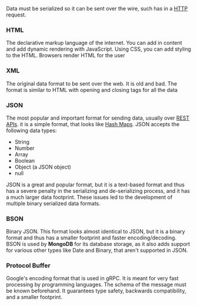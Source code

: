 

Data must be serialized so it can be sent over the wire, such has in a [HTTP](HTTP.md) request.


### HTML
The declarative markup language of the internet. You can add in content and add dynamic rendering with JavaScript. Using CSS, you can add styling to the HTML. Browsers render HTML for the user


### XML
The original data format to be sent over the web. It is old and bad. The format is similar to HTML with opening and closing tags for all the data


### JSON
The most popular and important format for sending data, usually over [REST APIs](REST%20API.md). it is a simple format, that looks like [Hash Maps](../Data%20Structures%20&%20Algorithms/Data%20Structures/Hash%20Maps.md). JSON accepts the following data types:

- String
- Number
- Array
- Boolean
- Object (a JSON object)
- null

JSON is a great and popular format, but it is a text-based format and thus has a severe penalty in the serializing and de-serializing process, and it has a much larger data footprint. These issues led to the development of multiple binary serialized data formats.


### BSON
Binary JSON. This format looks almost identical to JSON, but it is a binary format and thus has a smaller footprint and faster encoding/decoding. BSON is used by **MongoDB** for its database storage, as it also adds support for various other types like Date and Binary, that aren't supported in JSON.


### Protocol Buffer
Google's encoding format that is used in gRPC. It is meant for very fast processing by programming languages. The schema of the message must be known beforehand. It guarantees type safety, backwards compatibility, and a smaller footprint.
